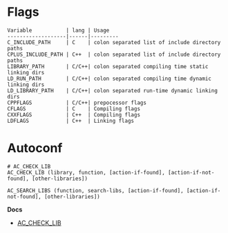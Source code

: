 # Flags

```shell
Variable           | lang | Usage
-------------------|------|---------
C_INCLUDE_PATH     | C    | colon separated list of include directory paths
CPLUS_INCLUDE_PATH | C++  | colon separated list of include directory paths
LIBRARY_PATH       | C/C++| colon separated compiling time static linking dirs
LD_RUN_PATH        | C/C++| colon separated compiling time dynamic linking dirs
LD_LIBRARY_PATH    | C/C++| colon separated run-time dynamic linking dirs
CPPFLAGS           | C/C++| prepocessor flags
CFLAGS             | C    | Compiling flags
CXXFLAGS           | C++  | Compiling flags
LDFLAGS            | C++  | Linking flags
```

# Autoconf

```shell
# AC_CHECK_LIB
AC_CHECK_LIB (library, function, [action-if-found], [action-if-not-found], [other-libraries])

AC_SEARCH_LIBS (function, search-libs, [action-if-found], [action-if-not-found], [other-libraries])
```

**Docs**

- [AC_CHECK_LIB](https://www.gnu.org/software/autoconf/manual/autoconf-2.65/html_node/Libraries.html)

